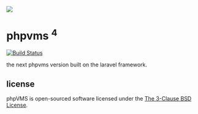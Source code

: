 ![](http://i.imgur.com/bMh1xn6.png)

# phpvms <sup>4</sup>

[![Build Status](https://travis-ci.org/laravel/framework.svg)](https://travis-ci.org/nabeelio/phpvms_next)

the next phpvms version built on the laravel framework.

## license

phpVMS is open-sourced software licensed under the [The 3-Clause BSD License](https://opensource.org/licenses/BSD-3-Clause).
